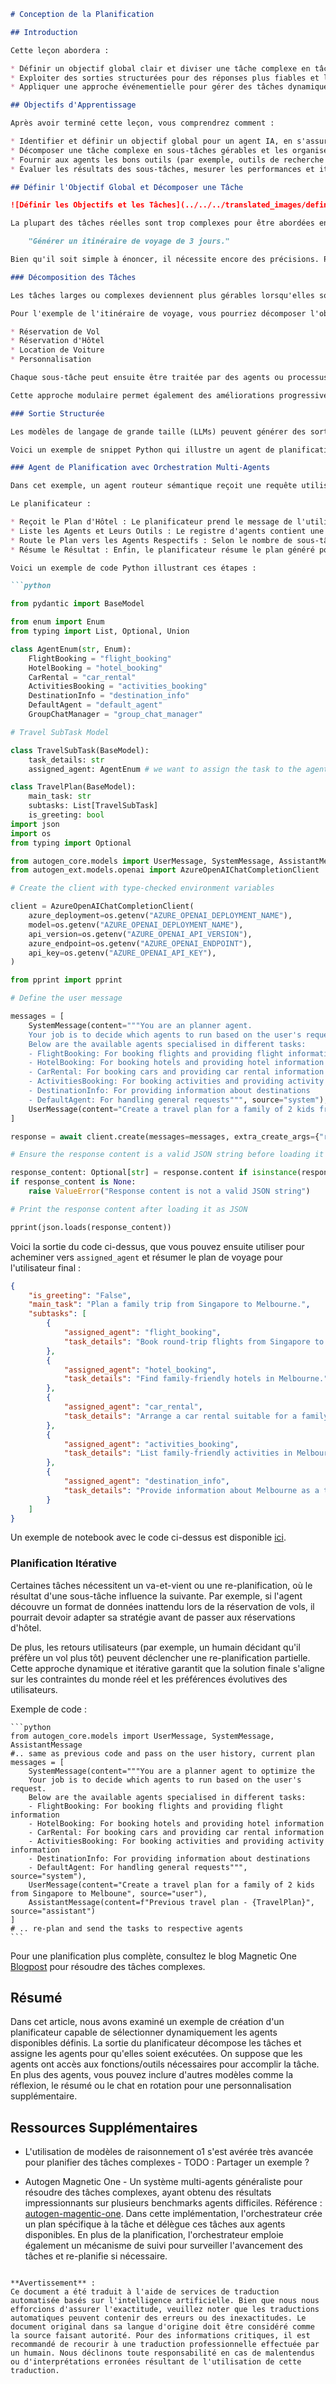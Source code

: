```markdown
# Conception de la Planification

## Introduction

Cette leçon abordera :

* Définir un objectif global clair et diviser une tâche complexe en tâches gérables.
* Exploiter des sorties structurées pour des réponses plus fiables et lisibles par machine.
* Appliquer une approche événementielle pour gérer des tâches dynamiques et des entrées inattendues.

## Objectifs d'Apprentissage

Après avoir terminé cette leçon, vous comprendrez comment :

* Identifier et définir un objectif global pour un agent IA, en s'assurant qu'il sait clairement ce qui doit être accompli.
* Décomposer une tâche complexe en sous-tâches gérables et les organiser dans une séquence logique.
* Fournir aux agents les bons outils (par exemple, outils de recherche ou d'analyse de données), décider quand et comment les utiliser, et gérer les situations inattendues qui surviennent.
* Évaluer les résultats des sous-tâches, mesurer les performances et itérer sur les actions pour améliorer le résultat final.

## Définir l'Objectif Global et Décomposer une Tâche

![Définir les Objectifs et les Tâches](../../../translated_images/defining-goals-tasks.dcc1181bbdb194704ae0fb3363371562949e8b03fd2fadc256218aaadf84a9f4.fr.png)

La plupart des tâches réelles sont trop complexes pour être abordées en une seule étape. Un agent IA a besoin d'un objectif concis pour guider sa planification et ses actions. Par exemple, considérez l'objectif suivant :

    "Générer un itinéraire de voyage de 3 jours."

Bien qu'il soit simple à énoncer, il nécessite encore des précisions. Plus l'objectif est clair, mieux l'agent (et tout collaborateur humain) peut se concentrer sur l'obtention du résultat souhaité, comme la création d'un itinéraire complet avec des options de vol, des recommandations d'hôtels et des suggestions d'activités.

### Décomposition des Tâches

Les tâches larges ou complexes deviennent plus gérables lorsqu'elles sont divisées en sous-tâches orientées vers un objectif.

Pour l'exemple de l'itinéraire de voyage, vous pourriez décomposer l'objectif en :

* Réservation de Vol
* Réservation d'Hôtel
* Location de Voiture
* Personnalisation

Chaque sous-tâche peut ensuite être traitée par des agents ou processus dédiés. Un agent pourrait se spécialiser dans la recherche des meilleures offres de vol, un autre dans les réservations d'hôtel, et ainsi de suite. Un agent de coordination ou "en aval" peut ensuite compiler ces résultats dans un itinéraire cohérent pour l'utilisateur final.

Cette approche modulaire permet également des améliorations progressives. Par exemple, vous pourriez ajouter des agents spécialisés pour des recommandations culinaires ou des suggestions d'activités locales, en affinant l'itinéraire au fil du temps.

### Sortie Structurée

Les modèles de langage de grande taille (LLMs) peuvent générer des sorties structurées (par exemple, JSON) qui sont plus faciles à analyser et à traiter pour les agents ou services en aval. Cela est particulièrement utile dans un contexte multi-agents, où nous pouvons exécuter ces tâches après réception de la sortie de planification. Consultez ce [blogpost](https://microsoft.github.io/autogen/stable/user-guide/core-user-guide/cookbook/structured-output-agent.html) pour un aperçu rapide.

Voici un exemple de snippet Python qui illustre un agent de planification simple décomposant un objectif en sous-tâches et générant un plan structuré :

### Agent de Planification avec Orchestration Multi-Agents

Dans cet exemple, un agent routeur sémantique reçoit une requête utilisateur (par exemple, "J'ai besoin d'un plan d'hôtel pour mon voyage.").

Le planificateur :

* Reçoit le Plan d'Hôtel : Le planificateur prend le message de l'utilisateur et, sur la base d'une invite système (y compris les détails des agents disponibles), génère un plan de voyage structuré.
* Liste les Agents et Leurs Outils : Le registre d'agents contient une liste d'agents (par exemple, pour les vols, hôtels, locations de voiture et activités) ainsi que les fonctions ou outils qu'ils proposent.
* Route le Plan vers les Agents Respectifs : Selon le nombre de sous-tâches, le planificateur envoie soit le message directement à un agent dédié (pour des scénarios à une seule tâche), soit coordonne via un gestionnaire de chat de groupe pour une collaboration multi-agents.
* Résume le Résultat : Enfin, le planificateur résume le plan généré pour plus de clarté.

Voici un exemple de code Python illustrant ces étapes :

```python

from pydantic import BaseModel

from enum import Enum
from typing import List, Optional, Union

class AgentEnum(str, Enum):
    FlightBooking = "flight_booking"
    HotelBooking = "hotel_booking"
    CarRental = "car_rental"
    ActivitiesBooking = "activities_booking"
    DestinationInfo = "destination_info"
    DefaultAgent = "default_agent"
    GroupChatManager = "group_chat_manager"

# Travel SubTask Model

class TravelSubTask(BaseModel):
    task_details: str
    assigned_agent: AgentEnum # we want to assign the task to the agent

class TravelPlan(BaseModel):
    main_task: str
    subtasks: List[TravelSubTask]
    is_greeting: bool
import json
import os
from typing import Optional

from autogen_core.models import UserMessage, SystemMessage, AssistantMessage
from autogen_ext.models.openai import AzureOpenAIChatCompletionClient

# Create the client with type-checked environment variables

client = AzureOpenAIChatCompletionClient(
    azure_deployment=os.getenv("AZURE_OPENAI_DEPLOYMENT_NAME"),
    model=os.getenv("AZURE_OPENAI_DEPLOYMENT_NAME"),
    api_version=os.getenv("AZURE_OPENAI_API_VERSION"),
    azure_endpoint=os.getenv("AZURE_OPENAI_ENDPOINT"),
    api_key=os.getenv("AZURE_OPENAI_API_KEY"),
)

from pprint import pprint

# Define the user message

messages = [
    SystemMessage(content="""You are an planner agent.
    Your job is to decide which agents to run based on the user's request.
    Below are the available agents specialised in different tasks:
    - FlightBooking: For booking flights and providing flight information
    - HotelBooking: For booking hotels and providing hotel information
    - CarRental: For booking cars and providing car rental information
    - ActivitiesBooking: For booking activities and providing activity information
    - DestinationInfo: For providing information about destinations
    - DefaultAgent: For handling general requests""", source="system"),
    UserMessage(content="Create a travel plan for a family of 2 kids from Singapore to Melbourne", source="user"),
]

response = await client.create(messages=messages, extra_create_args={"response_format": TravelPlan})

# Ensure the response content is a valid JSON string before loading it

response_content: Optional[str] = response.content if isinstance(response.content, str) else None
if response_content is None:
    raise ValueError("Response content is not a valid JSON string")

# Print the response content after loading it as JSON

pprint(json.loads(response_content))
```

Voici la sortie du code ci-dessus, que vous pouvez ensuite utiliser pour acheminer vers `assigned_agent` et résumer le plan de voyage pour l'utilisateur final :

```json
{
    "is_greeting": "False",
    "main_task": "Plan a family trip from Singapore to Melbourne.",
    "subtasks": [
        {
            "assigned_agent": "flight_booking",
            "task_details": "Book round-trip flights from Singapore to Melbourne."
        },
        {
            "assigned_agent": "hotel_booking",
            "task_details": "Find family-friendly hotels in Melbourne."
        },
        {
            "assigned_agent": "car_rental",
            "task_details": "Arrange a car rental suitable for a family of four in Melbourne."
        },
        {
            "assigned_agent": "activities_booking",
            "task_details": "List family-friendly activities in Melbourne."
        },
        {
            "assigned_agent": "destination_info",
            "task_details": "Provide information about Melbourne as a travel destination."
        }
    ]
}
```

Un exemple de notebook avec le code ci-dessus est disponible [ici](../../../07-planning-design/07-autogen.ipynb).

### Planification Itérative

Certaines tâches nécessitent un va-et-vient ou une re-planification, où le résultat d'une sous-tâche influence la suivante. Par exemple, si l'agent découvre un format de données inattendu lors de la réservation de vols, il pourrait devoir adapter sa stratégie avant de passer aux réservations d'hôtel.

De plus, les retours utilisateurs (par exemple, un humain décidant qu'il préfère un vol plus tôt) peuvent déclencher une re-planification partielle. Cette approche dynamique et itérative garantit que la solution finale s'aligne sur les contraintes du monde réel et les préférences évolutives des utilisateurs.

Exemple de code :

    ```python
    from autogen_core.models import UserMessage, SystemMessage, AssistantMessage
    #.. same as previous code and pass on the user history, current plan 
    messages = [
        SystemMessage(content="""You are a planner agent to optimize the 
        Your job is to decide which agents to run based on the user's request.
        Below are the available agents specialised in different tasks:
        - FlightBooking: For booking flights and providing flight information
        - HotelBooking: For booking hotels and providing hotel information
        - CarRental: For booking cars and providing car rental information
        - ActivitiesBooking: For booking activities and providing activity information
        - DestinationInfo: For providing information about destinations
        - DefaultAgent: For handling general requests""", source="system"),
        UserMessage(content="Create a travel plan for a family of 2 kids from Singapore to Melboune", source="user"),
        AssistantMessage(content=f"Previous travel plan - {TravelPlan}", source="assistant")
    ]
    # .. re-plan and send the tasks to respective agents
    ```

Pour une planification plus complète, consultez le blog Magnetic One [Blogpost](https://www.microsoft.com/en-us/research/articles/magentic-one-a-generalist-multi-agent-system-for-solving-complex-tasks) pour résoudre des tâches complexes.

## Résumé

Dans cet article, nous avons examiné un exemple de création d'un planificateur capable de sélectionner dynamiquement les agents disponibles définis. La sortie du planificateur décompose les tâches et assigne les agents pour qu'elles soient exécutées. On suppose que les agents ont accès aux fonctions/outils nécessaires pour accomplir la tâche. En plus des agents, vous pouvez inclure d'autres modèles comme la réflexion, le résumé ou le chat en rotation pour une personnalisation supplémentaire.

## Ressources Supplémentaires

* L'utilisation de modèles de raisonnement o1 s'est avérée très avancée pour planifier des tâches complexes - TODO : Partager un exemple ?

* Autogen Magnetic One - Un système multi-agents généraliste pour résoudre des tâches complexes, ayant obtenu des résultats impressionnants sur plusieurs benchmarks agents difficiles. Référence : [autogen-magentic-one](https://github.com/microsoft/autogen/tree/main/python/packages/autogen-magentic-one). Dans cette implémentation, l'orchestrateur crée un plan spécifique à la tâche et délègue ces tâches aux agents disponibles. En plus de la planification, l'orchestrateur emploie également un mécanisme de suivi pour surveiller l'avancement des tâches et re-planifie si nécessaire.
```

**Avertissement** :  
Ce document a été traduit à l'aide de services de traduction automatisée basés sur l'intelligence artificielle. Bien que nous nous efforcions d'assurer l'exactitude, veuillez noter que les traductions automatiques peuvent contenir des erreurs ou des inexactitudes. Le document original dans sa langue d'origine doit être considéré comme la source faisant autorité. Pour des informations critiques, il est recommandé de recourir à une traduction professionnelle effectuée par un humain. Nous déclinons toute responsabilité en cas de malentendus ou d'interprétations erronées résultant de l'utilisation de cette traduction.